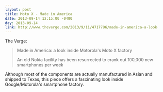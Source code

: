 ```yaml
---
layout: post
title: Moto X - Made in America
date: 2013-09-14 12:15:00 -0400
day: 2013-09-14
link: http://www.theverge.com/2013/9/11/4717796/made-in-america-a-look-inside-motorolas-moto-x-factory
---
```

The Verge:
>Made in America: a look inside Motorola's Moto X factory
>
>An old Nokia facility has been resurrected to crank out 100,000 new smartphones per week

Although most of the components are actually manufactured in Asian and shipped to Texas, this piece offers a fascinating look inside Google/Motorola's smartphone factory.